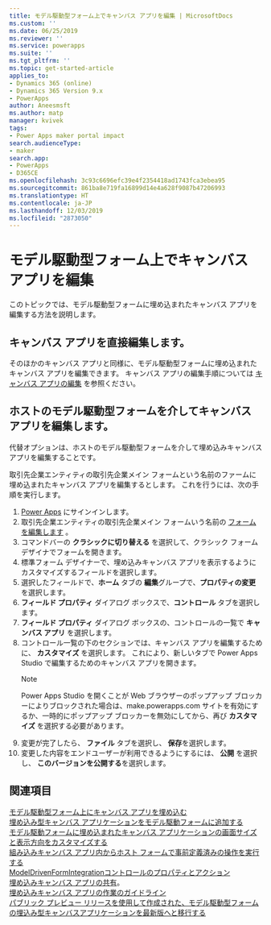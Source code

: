 ```yaml
---
title: モデル駆動型フォーム上でキャンバス アプリを編集 | MicrosoftDocs
ms.custom: ''
ms.date: 06/25/2019
ms.reviewer: ''
ms.service: powerapps
ms.suite: ''
ms.tgt_pltfrm: ''
ms.topic: get-started-article
applies_to:
- Dynamics 365 (online)
- Dynamics 365 Version 9.x
- PowerApps
author: Aneesmsft
ms.author: matp
manager: kvivek
tags:
- Power Apps maker portal impact
search.audienceType:
- maker
search.app:
- PowerApps
- D365CE
ms.openlocfilehash: 3c93c6696efc39e4f2354418ad1743fca3ebea95
ms.sourcegitcommit: 861ba8e719fa16899d14e4a628f9087b47206993
ms.translationtype: HT
ms.contentlocale: ja-JP
ms.lasthandoff: 12/03/2019
ms.locfileid: "2873050"
---
```

# <a name="edit-a-canvas-app-embedded-on-a-model-driven-form"></a>モデル駆動型フォーム上でキャンバス アプリを編集
このトピックでは、モデル駆動型フォームに埋め込まれたキャンバス アプリを編集する方法を説明します。

## <a name="edit-the-canvas-app-directly"></a>キャンバス アプリを直接編集します。
そのほかのキャンバス アプリと同様に、モデル駆動型フォームに埋め込まれたキャンバス アプリを編集できます。 キャンバス アプリの編集手順については [キャンバス アプリの編集](../canvas-apps/edit-app.md) を参照ください。

## <a name="edit-the-canvas-app-via-the-host-model-driven-form"></a>ホストのモデル駆動型フォームを介してキャンバス アプリを編集します。
代替オプションは、ホストのモデル駆動型フォームを介して埋め込みキャンバス アプリを編集することです。

取引先企業エンティティの取引先企業メイン フォームという名前のファームに埋め込まれたキャンバス アプリを編集するとします。 これを行うには、次の手順を実行します。 

1.  [Power Apps](https://make.powerapps.com/?utm_source=padocs&utm_medium=linkinadoc&utm_campaign=referralsfromdoc) にサインインします。
2.  取引先企業エンティティの取引先企業メイン フォームいう名前の [フォームを編集します](create-and-edit-forms.md) 。 
3.  コマンドバーの **クラシックに切り替える** を選択して、クラシック フォームデザイナでフォームを開きます。
4.  標準フォーム デザイナーで、埋め込みキャンバス アプリを表示するようにカスタマイズするフィールドを選択します。
5.  選択したフィールドで、**ホーム** タブの **編集**グループで、**プロパティの変更**を選択します。
6.  **フィールド プロパティ** ダイアログ ボックスで、**コントロール** タブを選択します。
7.  **フィールド プロパティ** ダイアログ ボックスの、コントロールの一覧で **キャンバス アプリ** を選択します。
8.  コントロール一覧の下のセクションでは、キャンバス アプリを編集するために、 **カスタマイズ** を選択します。 これにより、新しいタブで Power Apps Studio で編集するためのキャンバス アプリを開きます。
       > [!NOTE]
       > Power Apps Studio を開くことが Web ブラウザーのポップアップ ブロッカーによりブロックされた場合は、make.powerapps.com  サイトを有効にするか、一時的にポップアップ ブロッカーを無効にしてから、再び **カスタマイズ** を選択する必要があります。
9. 変更が完了したら、 **ファイル** タブを選択し、 **保存**を選択します。
10. 変更した内容をエンドユーザーが利用できるようにするには、 **公開** を選択し、 **このバージョンを公開する**を選択します。

## <a name="see-also"></a>関連項目
[モデル駆動型フォーム上にキャンバス アプリを埋め込む](embed-canvas-app-in-form.md) <br />
[埋め込み型キャンバス アプリケーションをモデル駆動フォームに追加する](embedded-canvas-app-add-classic-designer.md) <br />
[モデル駆動フォームに埋め込まれたキャンバス アプリケーションの画面サイズと表示方向をカスタマイズする](embedded-canvas-app-customize-screen.md) <br />
[組み込みキャンバス アプリ内からホスト フォームで事前定義済みの操作を実行する](embedded-canvas-app-actions.md) <br />
[ModelDrivenFormIntegrationコントロールのプロパティとアクション](embedded-canvas-app-properties-actions.md) <br />
[埋め込みキャンバス アプリの共有](share-embedded-canvas-app.md)。 <br />
[埋め込みキャンバス アプリの作業のガイドライン](embedded-canvas-app-guidelines.md) <br />
[パブリック プレビュー リリースを使用して作成された、モデル駆動型フォームの埋込み型キャンバスアプリケーションを最新版へと移行する](embedded-canvas-app-migrate-from-preview.md) <br />
